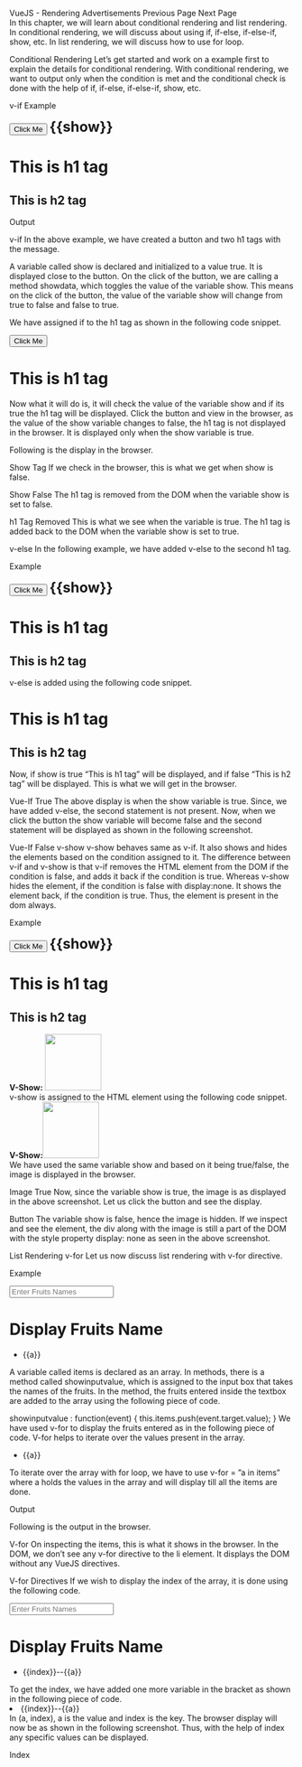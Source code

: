 VueJS - Rendering
Advertisements
 Previous Page Next Page  
In this chapter, we will learn about conditional rendering and list rendering. In conditional rendering, we will discuss about using if, if-else, if-else-if, show, etc. In list rendering, we will discuss how to use for loop.

Conditional Rendering
Let’s get started and work on a example first to explain the details for conditional rendering. With conditional rendering, we want to output only when the condition is met and the conditional check is done with the help of if, if-else, if-else-if, show, etc.

v-if
Example

<html>
   <head>
      <title>VueJs Instance</title>
      <script type = "text/javascript" src = "js/vue.js"></script>
   </head>
   <body>
      <div id = "databinding">
         <button v-on:click = "showdata" v-bind:style = "styleobj">Click Me</button>
         <span style = "font-size:25px;"><b>{{show}}</b></span>
         <h1 v-if = "show">This is h1 tag</h1>
         <h2>This is h2 tag</h2>
      </div>
      <script type = "text/javascript">
         var vm = new Vue({
            el: '#databinding',
            data: {
               show: true,
               styleobj: {
                  backgroundColor: '#2196F3!important',
                  cursor: 'pointer',
                  padding: '8px 16px',
                  verticalAlign: 'middle',
               }
            },
            methods : {
               showdata : function() {
                  this.show = !this.show;
               }
            },
         });
      </script>
   </body>
</html>
Output

v-if
In the above example, we have created a button and two h1 tags with the message.

A variable called show is declared and initialized to a value true. It is displayed close to the button. On the click of the button, we are calling a method showdata, which toggles the value of the variable show. This means on the click of the button, the value of the variable show will change from true to false and false to true.

We have assigned if to the h1 tag as shown in the following code snippet.

<button v-on:click = "showdata" v-bind:style = "styleobj">Click Me</button>
<h1 v-if = "show">This is h1 tag</h1>
Now what it will do is, it will check the value of the variable show and if its true the h1 tag will be displayed. Click the button and view in the browser, as the value of the show variable changes to false, the h1 tag is not displayed in the browser. It is displayed only when the show variable is true.

Following is the display in the browser.

Show Tag
If we check in the browser, this is what we get when show is false.

Show False
The h1 tag is removed from the DOM when the variable show is set to false.

h1 Tag Removed
This is what we see when the variable is true. The h1 tag is added back to the DOM when the variable show is set to true.

v-else
In the following example, we have added v-else to the second h1 tag.

Example

<html>
   <head>
      <title>VueJs Instance</title>
      <script type = "text/javascript" src = "js/vue.js"></script>
   </head>
   <body>
      <div id = "databinding">
         <button v-on:click = "showdata" v-bind:style = "styleobj">Click Me</button>
         <span style = "font-size:25px;"><b>{{show}}</b></span>
         <h1 v-if = "show">This is h1 tag</h1>
         <h2 v-else>This is h2 tag</h2>
      </div>
      <script type = "text/javascript">
         var vm = new Vue({
            el: '#databinding',
            data: {
               show: true,
               styleobj: {
                  backgroundColor: '#2196F3!important',
                  cursor: 'pointer',
                  padding: '8px 16px',
                  verticalAlign: 'middle',
               }
            },
            methods : {
               showdata : function() {
                  this.show = !this.show;
               }
            },
         });
      </script>
   </body>
</html>
v-else is added using the following code snippet.

<h1 v-if = "show">This is h1 tag</h1>
<h2 v-else>This is h2 tag</h2>
Now, if show is true “This is h1 tag” will be displayed, and if false “This is h2 tag” will be displayed. This is what we will get in the browser.

Vue-If True
The above display is when the show variable is true. Since, we have added v-else, the second statement is not present. Now, when we click the button the show variable will become false and the second statement will be displayed as shown in the following screenshot.

Vue-If False
v-show
v-show behaves same as v-if. It also shows and hides the elements based on the condition assigned to it. The difference between v-if and v-show is that v-if removes the HTML element from the DOM if the condition is false, and adds it back if the condition is true. Whereas v-show hides the element, if the condition is false with display:none. It shows the element back, if the condition is true. Thus, the element is present in the dom always.

Example

<html>
   <head>
      <title>VueJs Instance</title>
      <script type = "text/javascript" src = "js/vue.js"></script>
   </head>
   <body>
      <div id = "databinding">
         <button v-on:click = "showdata" v-bind:style = "styleobj">Click Me</button>
         <span style = "font-size:25px;"><b>{{show}}</b></span>
         <h1 v-if = "show">This is h1 tag</h1>
         <h2 v-else>This is h2 tag</h2>
         <div v-show = "show">
            <b>V-Show:</b>
            <img src = "images/img.jpg" width = "100" height = "100" />
         </div>
      </div>
      <script type = "text/javascript">
         var vm = new Vue({
            el: '#databinding',
            data: {
               show: true,
               styleobj: {
                  backgroundColor: '#2196F3!important',
                  cursor: 'pointer',
                  padding: '8px 16px',
                  verticalAlign: 'middle',
               }
            },
            methods : {
               showdata : function() {
                  this.show = !this.show;
               }
            },
         });
      </script>
   </body>
</html>
v-show is assigned to the HTML element using the following code snippet.

<div v-show = "show"><b>V-Show:</b><img src = "images/img.jpg" width = "100" height = "100" /></div>
We have used the same variable show and based on it being true/false, the image is displayed in the browser.

Image True
Now, since the variable show is true, the image is as displayed in the above screenshot. Let us click the button and see the display.

Button
The variable show is false, hence the image is hidden. If we inspect and see the element, the div along with the image is still a part of the DOM with the style property display: none as seen in the above screenshot.

List Rendering
v-for
Let us now discuss list rendering with v-for directive.

Example

<html>
   <head>
      <title>VueJs Instance</title>
      <script type = "text/javascript" src = "js/vue.js"></script>
   </head>
   <body>
      <div id = "databinding">
         <input type = "text" v-on:keyup.enter = "showinputvalue"
            v-bind:style = "styleobj" placeholder = "Enter Fruits Names"/>
         <h1 v-if = "items.length>0">Display Fruits Name</h1>
         <ul>
            <li v-for = "a in items">{{a}}</li>
         </ul>
      </div>
      <script type = "text/javascript">
         var vm = new Vue({
            el: '#databinding',
            data: {
               items:[],
               styleobj: {
                  width: "30%",
                  padding: "12px 20px",
                  margin: "8px 0",
                  boxSizing: "border-box"
               }
            },
            methods : {
               showinputvalue : function(event) {
                  this.items.push(event.target.value);
               }
            },
         });
      </script>
   </body>
</html>
A variable called items is declared as an array. In methods, there is a method called showinputvalue, which is assigned to the input box that takes the names of the fruits. In the method, the fruits entered inside the textbox are added to the array using the following piece of code.

showinputvalue : function(event) {
   this.items.push(event.target.value);
}
We have used v-for to display the fruits entered as in the following piece of code. V-for helps to iterate over the values present in the array.

<ul>
   <li v-for = "a in items">{{a}}</li>
</ul>
To iterate over the array with for loop, we have to use v-for = ”a in items” where a holds the values in the array and will display till all the items are done.

Output

Following is the output in the browser.

V-for
On inspecting the items, this is what it shows in the browser. In the DOM, we don’t see any v-for directive to the li element. It displays the DOM without any VueJS directives.

V-for Directives
If we wish to display the index of the array, it is done using the following code.

<html>
   <head>
      <title>VueJs Instance</title>
      <script type = "text/javascript" src = "js/vue.js"></script>
   </head>
   <body>
      <div id = "databinding">
         <input type = "text" v-on:keyup.enter = "showinputvalue"
            v-bind:style = "styleobj" placeholder = "Enter Fruits Names"/>
         <h1 v-if = "items.length>0">Display Fruits Name</h1>
         <ul>
            <li v-for = "(a, index) in items">{{index}}--{{a}}</li>
         </ul>
      </div>
      <script type = "text/javascript">
         var vm = new Vue({
            el: '#databinding',
            data: {
               items:[],
               styleobj: {
                  width: "30%",
                  padding: "12px 20px",
                  margin: "8px 0",
                  boxSizing: "border-box"
               }
            },
            methods : {
               showinputvalue : function(event) {
                  this.items.push(event.target.value);
               }
            },
         });
      </script>
   </body>
</html>
To get the index, we have added one more variable in the bracket as shown in the following piece of code.

<li v-for = "(a, index) in items">{{index}}--{{a}}</li>
In (a, index), a is the value and index is the key. The browser display will now be as shown in the following screenshot. Thus, with the help of index any specific values can be displayed.

Index
